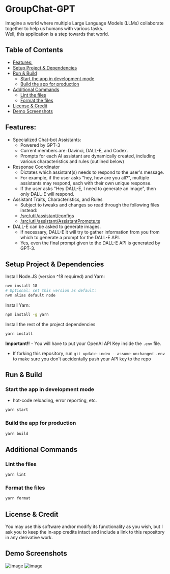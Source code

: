 # GroupChat-GPT

Imagine a world where multiple Large Language Models (LLMs) collaborate together to help us humans with various tasks.  
Well, this application is a step towards that world.

<!-- START doctoc generated TOC please keep comment here to allow auto update -->
<!-- DON'T EDIT THIS SECTION, INSTEAD RE-RUN doctoc TO UPDATE -->

## Table of Contents

- [Features:](#features)
- [Setup Project & Dependencies](#setup-project--dependencies)
- [Run & Build](#run--build)
    - [Start the app in development mode](#start-the-app-in-development-mode)
    - [Build the app for production](#build-the-app-for-production)
- [Additional Commands](#additional-commands)
    - [Lint the files](#lint-the-files)
    - [Format the files](#format-the-files)
- [License & Credit](#license--credit)
- [Demo Screenshots](#demo-screenshots)

<!-- END doctoc generated TOC please keep comment here to allow auto update -->

## Features:

- Specialized Chat-bot Assistants:
    - Powered by GPT-3
    - Current members are: Davinci, DALL-E, and Codex.
    - Prompts for each AI assistant are dynamically created, including various characteristics and rules (outlined
      below)
- Response Coordinator
    - Dictates which assistant(s) needs to respond to the user's message.
    - For example, if the user asks "hey, how are you all?", multiple assistants may respond, each with their own unique
      response.
    - If the user asks "Hey DALL-E, I need to generate an image", then only DALL-E will respond.
- Assistant Traits, Characteristics, and Rules
    - Subject to tweaks and changes so read through the following files instead:
    - [/src/util/assistant/configs](./src/util/assistant/configs)
    - [/src/util/assistant/AssistantPrompts.ts](./src/util/assistant/AssistantPrompts.ts)
- DALL-E can be asked to generate images.
    - If necessary, DALL-E it will try to gather information from you from which to generate a prompt for the DALL-E
      API.
    - Yes, even the final prompt given to the DALL-E API is generated by GPT-3.

## Setup Project & Dependencies

Install Node.JS (version ^18 required) and Yarn:

```bash
nvm install 18
# Optional: set this version as default:
nvm alias default node
```

Install Yarn:

```bash
npm install -g yarn
```

Install the rest of the project dependencies

```bash
yarn install
```

**Important!!** - You will have to put your OpenAI API Key inside the `.env` file.

- If forking this repository, run `git update-index --assume-unchanged .env` to make sure you don't accidentally push
  your API key to the repo

## Run & Build

### Start the app in development mode

- hot-code reloading, error reporting, etc.

```bash
yarn start
```

### Build the app for production

```bash
yarn build
```

## Additional Commands

### Lint the files

```bash
yarn lint
```

### Format the files

```bash
yarn format
```

## License & Credit

You may use this software and/or modify its functionality as you wish, but I ask you to keep the in-app credits intact
and include a link to this repository in any derivative work.

## Demo Screenshots

![image](https://user-images.githubusercontent.com/14914491/209245190-6734d6a2-7935-41fc-9d4e-b7b57e2f6a53.png)
![image](https://user-images.githubusercontent.com/14914491/209996928-906cb9dc-74d4-4c92-adcd-be9ecb507570.png)
